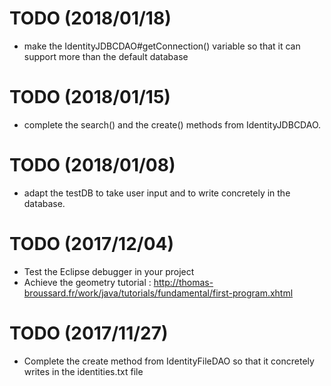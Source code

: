 # TODO (2018/01/18)
- make the IdentityJDBCDAO#getConnection() variable so that it can support more than the default database


# TODO (2018/01/15)
- complete the search() and the create() methods from IdentityJDBCDAO.

# TODO (2018/01/08)
- adapt the testDB to take user input and to write concretely in the database.

# TODO (2017/12/04)
- Test the Eclipse debugger in your project
- Achieve the geometry tutorial : <http://thomas-broussard.fr/work/java/tutorials/fundamental/first-program.xhtml> 

# TODO (2017/11/27)
- Complete the create method from IdentityFileDAO so that it concretely writes in the identities.txt file
